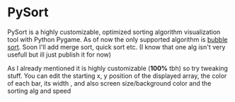 # PySort

PySort is a highly customizable, optimized sorting algorithm visualization tool with Python Pygame.
As of now the only supported algorithm is [bubble sort](https://wekipedia.org/wiki/bubble_sort). Soon I'll add merge sort, quick sort etc.
(I know that one alg isn't very usefull but ill just publish it for now)

As I already mentioned it is highly customizable (**100%** tbh) so try tweaking stuff. You can edit the starting x, y position of the displayed array, the color of each bar, its width , and also screen size/background color and the sorting alg and speed

